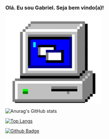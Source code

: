 ### Olá. Eu sou Gabriel. Seja bem vindo(a)!
<img src=https://github.com/TheDudeThatCode/TheDudeThatCode/blob/master/Assets/PC.gif width="300">

![Anurag's GitHub stats](https://github-readme-stats.vercel.app/api?username=gabriel-cavalcante-de-jesus-oliveira&show_icons=true&theme=radical)

[![Top Langs](https://github-readme-stats.vercel.app/api/top-langs/?username=gabriel-cavalcante-de-jesus-oliveira&layout=compact)](https://github.com/anuraghazra/github-readme-stats)

[![Github Badge](https://img.shields.io/badge/-Github-000?style=flat-square&logo=Github&logoColor=white&link=https://github.com)](https://github.com)
